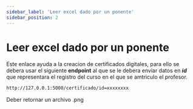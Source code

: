```yaml
---
sidebar_label: 'Leer excel dado por un ponente'
sidebar_position: 2
---
```


# Leer excel dado por un ponente

Este enlace ayuda a la creacion de certificados digitales, para ello se debera usar el siguiente **endpoint** al que se le debera enviar datos en ***id*** que representara el registro del curso en el que se amtriculo el profesor.

```bash
http://127.0.0.1:5000/certificado/id=xxxxxxxx
```
Deber retornar un archivo .png